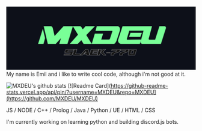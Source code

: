 ![Design and Development](https://github.com/MXDEU/MXDEU/blob/main/bannerneu.png)
My name is Emil and i like to write cool code, although i'm not good at it.  

![MXDEU's github stats](https://github-readme-stats.vercel.app/api?username=MXDEU&show_icons=true&hide=contribs,issues&hide_border=true&bg_color=0d1019&icon_color=79ff97&&title_color=79ff97&text_color=ffffff&custom_title=My%20Stats:&count_private=true)
[![Readme Card](https://github-readme-stats.vercel.app/api/pin/?username=MXDEU&repo=MXDEU](https://github.com/MXDEU/MXDEU)

JS / NODE / C++ / Prolog / Java / Python / UE / HTML / CSS

I'm currently working on learning python and building discord.js bots.
